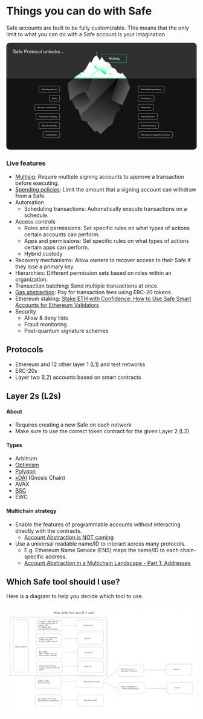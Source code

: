 # Things you can do with Safe

Safe accounts are built to be fully customizable. This means that the only limit to what you can do with a Safe account is your imagination.

<img src="../.gitbook/assets/safe-iceberg.png" alt="">

### Live features

* [Multisig](https://help.safe.global/en/articles/40863-signature-policies): Require multiple signing accounts to approve a transaction before executing.
* [Spending policies](https://help.safe.global/en/articles/40842-set-up-and-use-spending-limits): Limit the amount that a signing account can withdraw from a Safe.
* Automation
  * Scheduling transactions: Automatically execute transactions on a schedule.
* Access controls
  * Roles and permissions: Set specific rules on what types of actions certain accounts can perform.
  * Apps and permissions: Set specific rules on what types of actions certain apps can perform.
  * Hybrid custody
* Recovery mechanisms: Allow owners to recover access to their Safe if they lose a primary key.
* Hierarchies: Different permission sets based on roles within an organization.
* Transaction batching: Send multiple transactions at once.
* [Gas abstraction](safe-core-sdk/relay-kit/README.md): Pay for transaction fees using ERC-20 tokens.
* Ethereum staking: [Stake ETH with Confidence: How to Use Safe Smart Accounts for Ethereum Validators](https://help.safe.global/en/articles/71879-stake-eth-with-confidence-how-to-use-safe-smart-accounts-for-ethereum-validators)
* Security
  * Allow & deny lists
  * Fraud monitoring
  * Post-quantum signature schemes

## Protocols

- Ethereum and 12 other layer 1 (L1) and test networks
- ERC-20s
- Layer two (L2) accounts based on smart contracts

## Layer 2s (L2s)

#### About

- Requires creating a new Safe on each network
- Make sure to use the correct token contract for the given Layer 2 (L2)

#### Types

- Arbitrum
- [Optimism](https://dune.com/safe/optimism)
- [Polygon](https://dune.com/safe/polygon)
- [xDAI](https://dune.com/safe/gnosis-chain) (Gnosis Chain)
- AVAX
- [BSC](https://dune.com/safe/bsc)
- EWC

#### Multichain strategy

- Enable the features of programmable accounts without interacting directly with the contracts.
    - [Account Abstraction is NOT coming](https://safe.mirror.xyz/9KmZjEbFkmI79s28d9xar6JWYrE50F5AHpa5CR12YGI)
- Use a universal readable name/ID to interact across many protocols.
    - E.g. Ethereum Name Service (ENS) maps the name/ID to each chain-specific address.
    - [Account Abstraction in a Multichain Landscape - Part 1: Addresses](https://safe.mirror.xyz/4GcGAOFno-suTCjBewiYH4k4yXPDdIukC5woO5Bjc4w)

## Which Safe tool should I use?

Here is a diagram to help you decide which tool to use.

![](<../.gitbook/assets/diagram-safe-tools.png>)
